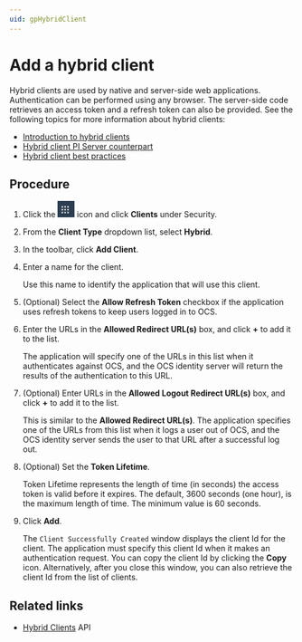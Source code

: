 ```yaml
---
uid: gpHybridClient
---
```


# Add a hybrid client

Hybrid clients are used by native and server-side web applications. Authentication can be performed using any browser. The server-side code retrieves an access token and a refresh token can also be provided. See the following topics for more information about hybrid clients:

- [Introduction to hybrid clients](xref:ccClients#hybrid-client)
- [Hybrid client PI Server counterpart](xref:ccClients#hybrid-client-pi-server)
- [Hybrid client best practices](xref:ccClients#hybrid-client-bp)

## Procedure

1. Click the ![Menu icon](../images/menu-icon.png) icon and click **Clients** under Security.

1. From the **Client Type** dropdown list, select **Hybrid**.

1. In the toolbar, click **Add Client**.

1. Enter a name for the client.

   Use this name to identify the application that will use this client.

1. (Optional) Select the **Allow Refresh Token** checkbox if the application uses refresh tokens to keep users logged in to OCS.

1. Enter the URLs in the **Allowed Redirect URL(s)** box, and click **+** to add it to the list.
   
   The application will specify one of the URLs in this list when it authenticates against OCS, and the OCS identity server will return the results of the authentication to this URL.

1. (Optional) Enter URLs in the **Allowed Logout Redirect URL(s)** box, and click **+** to add it to the list.

   This is similar to the **Allowed Redirect URL(s)**. The application specifies one of the URLs from this list when it logs a user out of OCS, and the OCS identity server sends the user to that URL after a successful log out.

1. (Optional) Set the **Token Lifetime**.  

   Token Lifetime represents the length of time (in seconds) the access token is valid before it expires. The default, 3600 seconds (one hour), is the maximum length of time. The minimum value is 60 seconds.

1. Click **Add**.  

   The `Client Successfully Created` window displays the client Id for the client. The application must specify this client Id when it makes an authentication request. You can copy the client Id by clicking the **Copy** icon. Alternatively, after you close this window, you can also retrieve the client Id from the list of clients.

## Related links

- [Hybrid Clients](xref:identityHybridClient) API
